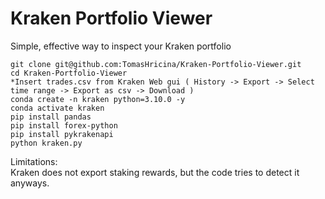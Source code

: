 # Kraken Portfolio Viewer

Simple, effective way to inspect your Kraken portfolio

```
git clone git@github.com:TomasHricina/Kraken-Portfolio-Viewer.git   
cd Kraken-Portfolio-Viewer  
*Insert trades.csv from Kraken Web gui ( History -> Export -> Select time range -> Export as csv -> Download )   
conda create -n kraken python=3.10.0 -y   
conda activate kraken   
pip install pandas    
pip install forex-python   
pip install pykrakenapi   
python kraken.py   
```

Limitations:   
Kraken does not export staking rewards, but the code tries to detect it anyways.    
